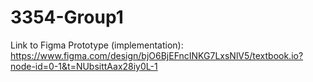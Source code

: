 # 3354-Group1

Link to Figma Prototype (implementation):
https://www.figma.com/design/bjO6BjEFncINKG7LxsNlV5/textbook.io?node-id=0-1&t=NUbsittAax28iy0L-1
